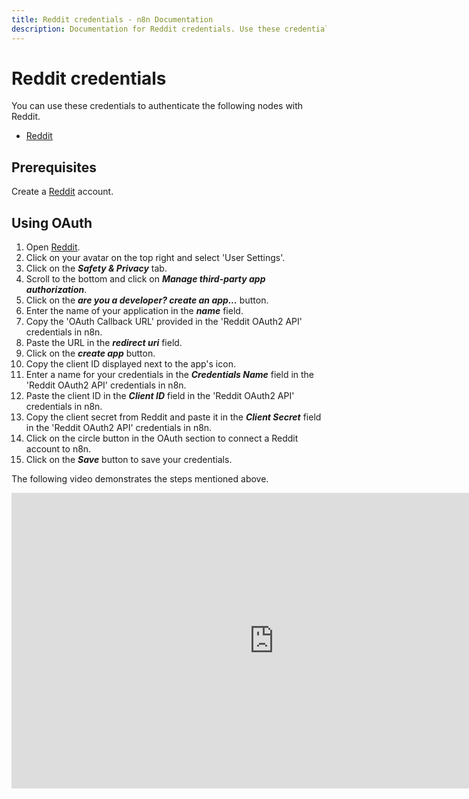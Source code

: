 ```yaml
---
title: Reddit credentials - n8n Documentation
description: Documentation for Reddit credentials. Use these credentials to authenticate Reddit in n8n, a workflow automation platform.
---
```


# Reddit credentials

You can use these credentials to authenticate the following nodes with Reddit.

- [Reddit](/integrations/builtin/app-nodes/n8n-nodes-base.reddit/)


## Prerequisites

Create a [Reddit](https://reddit.com/) account.

## Using OAuth

1. Open [Reddit](https://reddit.com).
2. Click on your avatar on the top right and select 'User Settings'.
3. Click on the ***Safety & Privacy*** tab.
4. Scroll to the bottom and click on ***Manage third-party app authorization***.
5. Click on the ***are you a developer? create an app...*** button.
6. Enter the name of your application in the ***name*** field.
7. Copy the 'OAuth Callback URL' provided in the 'Reddit OAuth2 API' credentials in n8n.
8. Paste the URL in the ***redirect uri*** field.
9. Click on the ***create app*** button.
10. Copy the client ID displayed next to the app's icon.
11. Enter a name for your credentials in the ***Credentials Name*** field in the 'Reddit OAuth2 API' credentials in n8n.
12. Paste the client ID in the ***Client ID*** field in the 'Reddit OAuth2 API' credentials in n8n.
13. Copy the client secret from Reddit and paste it in the ***Client Secret*** field in the 'Reddit OAuth2 API' credentials in n8n.
14. Click on the circle button in the OAuth section to connect a Reddit account to n8n.
15. Click on the ***Save*** button to save your credentials.

The following video demonstrates the steps mentioned above.

<div class="video-container">
<iframe width="840" height="472.5" src="https://www.youtube.com/embed/YpsxuUHonVE" frameborder="0" allow="accelerometer; autoplay; clipboard-write; encrypted-media; gyroscope; picture-in-picture" allowfullscreen></iframe>
</div>

